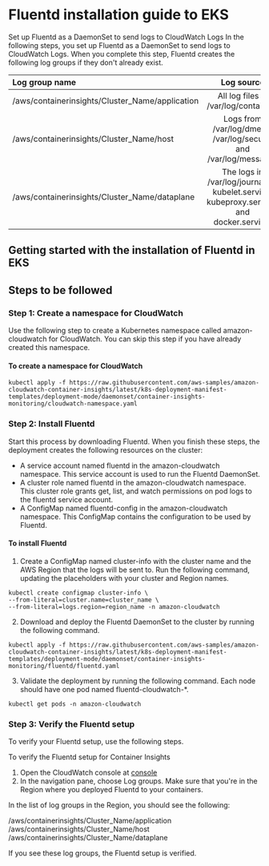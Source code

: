 # Fluentd installation guide to EKS

Set up Fluentd as a DaemonSet to send logs to CloudWatch Logs
In the following steps, you set up Fluentd as a DaemonSet to send logs to CloudWatch Logs. When you complete this step, Fluentd creates the following log groups if they don't already exist.

| Log group name              | Log source |
| :---------------- | :------: |
| /aws/containerinsights/Cluster_Name/application      |   All log files in /var/log/containers   |
| /aws/containerinsights/Cluster_Name/host         |   Logs from /var/log/dmesg, /var/log/secure, and /var/log/messages   |
| /aws/containerinsights/Cluster_Name/dataplane   |  The logs in /var/log/journal for kubelet.service, kubeproxy.service, and docker.service.   |

## Getting started with the installation of Fluentd in EKS
## Steps to be followed

### Step 1: Create a namespace for CloudWatch
Use the following step to create a Kubernetes namespace called amazon-cloudwatch for CloudWatch. You can skip this step if you have already created this namespace.

#### To create a namespace for CloudWatch

```
kubectl apply -f https://raw.githubusercontent.com/aws-samples/amazon-cloudwatch-container-insights/latest/k8s-deployment-manifest-templates/deployment-mode/daemonset/container-insights-monitoring/cloudwatch-namespace.yaml
```

### Step 2: Install Fluentd

Start this process by downloading Fluentd. When you finish these steps, the deployment creates the following resources on the cluster:

- A service account named fluentd in the amazon-cloudwatch namespace. This service account is used to run the Fluentd DaemonSet.
- A cluster role named fluentd in the amazon-cloudwatch namespace. This cluster role grants get, list, and watch permissions on pod logs to the fluentd service account.
- A ConfigMap named fluentd-config in the amazon-cloudwatch namespace. This ConfigMap contains the configuration to be used by Fluentd.

#### To install Fluentd
1. Create a ConfigMap named cluster-info with the cluster name and the AWS Region that the logs will be sent to. Run the following command, updating the placeholders with your cluster and Region names.
```
kubectl create configmap cluster-info \
--from-literal=cluster.name=cluster_name \
--from-literal=logs.region=region_name -n amazon-cloudwatch
```

2. Download and deploy the Fluentd DaemonSet to the cluster by running the following command.
```
kubectl apply -f https://raw.githubusercontent.com/aws-samples/amazon-cloudwatch-container-insights/latest/k8s-deployment-manifest-templates/deployment-mode/daemonset/container-insights-monitoring/fluentd/fluentd.yaml
```

3. Validate the deployment by running the following command. Each node should have one pod named fluentd-cloudwatch-*.
```
kubectl get pods -n amazon-cloudwatch
```

### Step 3: Verify the Fluentd setup
To verify your Fluentd setup, use the following steps.

To verify the Fluentd setup for Container Insights
1. Open the CloudWatch console at [console](https://console.aws.amazon.com/cloudwatch/)
2. In the navigation pane, choose Log groups. Make sure that you're in the Region where you deployed Fluentd to your containers.

In the list of log groups in the Region, you should see the following:

/aws/containerinsights/Cluster_Name/application
/aws/containerinsights/Cluster_Name/host
/aws/containerinsights/Cluster_Name/dataplane

If you see these log groups, the Fluentd setup is verified.